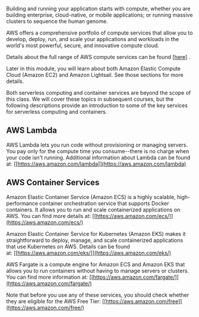 Building and running your application starts with compute, whether you
are building enterprise, cloud-native, or mobile applications; or
running massive clusters to sequence the human genome.

AWS offers a comprehensive portfolio of compute services that allow you
to develop, deploy, run, and scale your applications and workloads in
the world's most powerful, secure, and innovative compute cloud.

Details about the full range of AWS compute services can be
found [[here]](https://aws.amazon.com/products/compute/) .

Later in this module, you will learn about both Amazon Elastic Compute
Cloud (Amazon EC2) and Amazon Lightsail. See those sections for more
details.

Both serverless computing and container services are beyond the scope of
this class. We will cover these topics in subsequent courses, but the
following descriptions provide an introduction to some of the key
services for serverless computing and containers.

AWS Lambda
----------

AWS Lambda lets you run code without provisioning or managing servers.
You pay only for the compute time you consume\--there is no charge when
your code isn\'t running. Additional information about Lambda can be
found
at: [[https://aws.amazon.com/lambda]](https://aws.amazon.com/lambda)

AWS Container Services
----------------------

Amazon Elastic Container Service (Amazon ECS) is a highly scalable,
high-performance container orchestration service that supports Docker
containers. It allows you to run and scale containerized applications on
AWS. You can find more details
at: [[https://aws.amazon.com/ecs/]](https://aws.amazon.com/ecs/)

Amazon Elastic Container Service for Kubernetes (Amazon EKS) makes it
straightforward to deploy, manage, and scale containerized applications
that use Kubernetes on AWS. Details can be found
at: [[https://aws.amazon.com/eks/]](https://aws.amazon.com/eks/)

AWS Fargate is a compute engine for Amazon ECS and Amazon EKS that
allows you to run containers without having to manage servers or
clusters. You can find more information
at: [[https://aws.amazon.com/fargate/]](https://aws.amazon.com/fargate/)

Note that before you use any of these services, you should check whether
they are eligible for the AWS Free
Tier: [[https://aws.amazon.com/free]](https://aws.amazon.com/free/)

